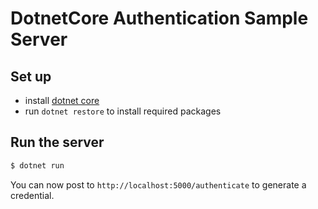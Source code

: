 # DotnetCore Authentication Sample Server

## Set up

- install [dotnet core](https://dotnet.microsoft.com/download)
- run `dotnet restore` to install required packages

## Run the server

```bash
$ dotnet run
```

You can now post to `http://localhost:5000/authenticate` to generate a credential.
